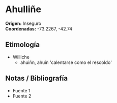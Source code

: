 # Ahulliñe

**Origen:** Inseguro  
**Coordenadas:** -73.2267, -42.74

## Etimología
- Williche
    - ahuiñn, ahuin 'calentarse como el rescoldo'

## Notas / Bibliografía
- Fuente 1
- Fuente 2


